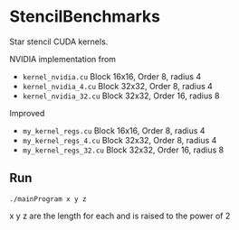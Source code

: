 # StencilBenchmarks
  
  Star stencil CUDA kernels.
  
  NVIDIA implementation from 

  + `kernel_nvidia.cu` Block 16x16, Order 8, radius 4
  + `kernel_nvidia_4.cu` Block 32x32, Order 8, radius 4
  + `kernel_nvidia_32.cu` Block 32x32, Order 16, radius 8
  
  
  
  Improved 
  
  + `my_kernel_regs.cu` Block 16x16, Order 8, radius 4
  + `my_kernel_regs_4.cu` Block 32x32, Order 8, radius 4
  + `my_kernel_regs_32.cu` Block 32x32, Order 16, radius 8
  
  
  ## Run
  
  `./mainProgram x y z`
  
  x y z are the length for each and is raised to the power of 2
